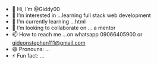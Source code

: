 - 👋 Hi, I’m @Giddy00
- 👀 I’m interested in ...learning full stack web development
- 🌱 I’m currently learning ...html
- 💞️ I’m looking to collaborate on ... a mentor
- 📫 How to reach me ...on whatsapp 09066405900 or gideonstephen111@gmail.com
- 😄 Pronouns: ...
- ⚡ Fun fact: ...

<!---
Giddy00/Giddy00 is a ✨ special ✨ repository because its `README.md` (this file) appears on your GitHub profile.
You can click the Preview link to take a look at your changes.
--->
